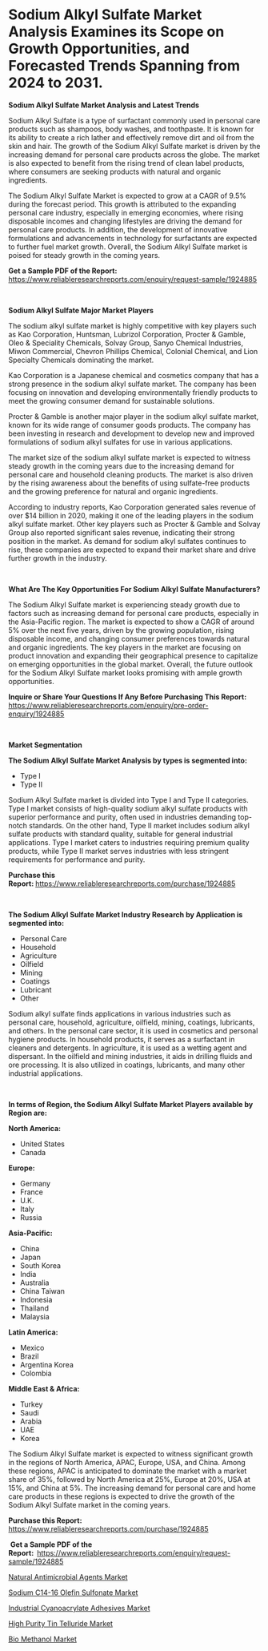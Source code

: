 <p><h1>Sodium Alkyl Sulfate Market Analysis Examines its Scope on Growth Opportunities, and Forecasted Trends Spanning from 2024 to 2031.</h1></p><p><strong>Sodium Alkyl Sulfate Market Analysis and Latest Trends</strong></p>
<p><p>Sodium Alkyl Sulfate is a type of surfactant commonly used in personal care products such as shampoos, body washes, and toothpaste. It is known for its ability to create a rich lather and effectively remove dirt and oil from the skin and hair. The growth of the Sodium Alkyl Sulfate market is driven by the increasing demand for personal care products across the globe. The market is also expected to benefit from the rising trend of clean label products, where consumers are seeking products with natural and organic ingredients.</p><p>The Sodium Alkyl Sulfate Market is expected to grow at a CAGR of 9.5% during the forecast period. This growth is attributed to the expanding personal care industry, especially in emerging economies, where rising disposable incomes and changing lifestyles are driving the demand for personal care products. In addition, the development of innovative formulations and advancements in technology for surfactants are expected to further fuel market growth. Overall, the Sodium Alkyl Sulfate market is poised for steady growth in the coming years.</p></p>
<p><strong>Get a Sample PDF of the Report:&nbsp;</strong> <a href="https://www.reliableresearchreports.com/enquiry/request-sample/1924885">https://www.reliableresearchreports.com/enquiry/request-sample/1924885</a></p>
<p>&nbsp;</p>
<p><strong>Sodium Alkyl Sulfate Major Market Players</strong></p>
<p><p>The sodium alkyl sulfate market is highly competitive with key players such as Kao Corporation, Huntsman, Lubrizol Corporation, Procter & Gamble, Oleo & Speciality Chemicals, Solvay Group, Sanyo Chemical Industries, Miwon Commercial, Chevron Phillips Chemical, Colonial Chemical, and Lion Specialty Chemicals dominating the market.</p><p>Kao Corporation is a Japanese chemical and cosmetics company that has a strong presence in the sodium alkyl sulfate market. The company has been focusing on innovation and developing environmentally friendly products to meet the growing consumer demand for sustainable solutions.</p><p>Procter & Gamble is another major player in the sodium alkyl sulfate market, known for its wide range of consumer goods products. The company has been investing in research and development to develop new and improved formulations of sodium alkyl sulfates for use in various applications.</p><p>The market size of the sodium alkyl sulfate market is expected to witness steady growth in the coming years due to the increasing demand for personal care and household cleaning products. The market is also driven by the rising awareness about the benefits of using sulfate-free products and the growing preference for natural and organic ingredients.</p><p>According to industry reports, Kao Corporation generated sales revenue of over $14 billion in 2020, making it one of the leading players in the sodium alkyl sulfate market. Other key players such as Procter & Gamble and Solvay Group also reported significant sales revenue, indicating their strong position in the market. As demand for sodium alkyl sulfates continues to rise, these companies are expected to expand their market share and drive further growth in the industry.</p></p>
<p>&nbsp;</p>
<p><strong>What Are The Key Opportunities For Sodium Alkyl Sulfate Manufacturers?</strong></p>
<p><p>The Sodium Alkyl Sulfate market is experiencing steady growth due to factors such as increasing demand for personal care products, especially in the Asia-Pacific region. The market is expected to show a CAGR of around 5% over the next five years, driven by the growing population, rising disposable income, and changing consumer preferences towards natural and organic ingredients. The key players in the market are focusing on product innovation and expanding their geographical presence to capitalize on emerging opportunities in the global market. Overall, the future outlook for the Sodium Alkyl Sulfate market looks promising with ample growth opportunities.</p></p>
<p><strong>Inquire or Share Your Questions If Any Before Purchasing This Report:</strong> <a href="https://www.reliableresearchreports.com/enquiry/pre-order-enquiry/1924885">https://www.reliableresearchreports.com/enquiry/pre-order-enquiry/1924885</a></p>
<p>&nbsp;</p>
<p><strong>Market Segmentation</strong></p>
<p><strong>The Sodium Alkyl Sulfate Market Analysis by types is segmented into:</strong></p>
<p><ul><li>Type I</li><li>Type II</li></ul></p>
<p><p>Sodium Alkyl Sulfate market is divided into Type I and Type II categories. Type I market consists of high-quality sodium alkyl sulfate products with superior performance and purity, often used in industries demanding top-notch standards. On the other hand, Type II market includes sodium alkyl sulfate products with standard quality, suitable for general industrial applications. Type I market caters to industries requiring premium quality products, while Type II market serves industries with less stringent requirements for performance and purity.</p></p>
<p><strong>Purchase this Report:&nbsp;</strong><a href="https://www.reliableresearchreports.com/purchase/1924885">https://www.reliableresearchreports.com/purchase/1924885</a></p>
<p>&nbsp;</p>
<p><strong>The Sodium Alkyl Sulfate Market Industry Research by Application is segmented into:</strong></p>
<p><ul><li>Personal Care</li><li>Household</li><li>Agriculture</li><li>Oilfield</li><li>Mining</li><li>Coatings</li><li>Lubricant</li><li>Other</li></ul></p>
<p><p>Sodium alkyl sulfate finds applications in various industries such as personal care, household, agriculture, oilfield, mining, coatings, lubricants, and others. In the personal care sector, it is used in cosmetics and personal hygiene products. In household products, it serves as a surfactant in cleaners and detergents. In agriculture, it is used as a wetting agent and dispersant. In the oilfield and mining industries, it aids in drilling fluids and ore processing. It is also utilized in coatings, lubricants, and many other industrial applications.</p></p>
<p>&nbsp;</p>
<p><strong>In terms of Region, the Sodium Alkyl Sulfate Market Players available by Region are:</strong></p>
<p>
    <p> <strong> North America: </strong>
        <ul>
            <li>United States</li>
            <li>Canada</li>
        </ul>
        </p> 
    <p> <strong> Europe: </strong>
        <ul>
            <li>Germany</li>
            <li>France</li>
            <li>U.K.</li>
            <li>Italy</li>
            <li>Russia</li>
        </ul>
        </p> 
    <p> <strong> Asia-Pacific: </strong>
        <ul>
            <li>China</li>
            <li>Japan</li>
            <li>South Korea</li>
            <li>India</li>
            <li>Australia</li>
            <li>China Taiwan</li>
            <li>Indonesia</li>
            <li>Thailand</li>
            <li>Malaysia</li>
        </ul>
        </p> 
    <p> <strong> Latin America: </strong>
        <ul>
            <li>Mexico</li>
            <li>Brazil</li>
            <li>Argentina Korea</li>
            <li>Colombia</li>
        </ul>
        </p> 
    <p> <strong> Middle East & Africa: </strong>
        <ul>
            <li>Turkey</li>
            <li>Saudi</li>
            <li>Arabia</li>
            <li>UAE</li>
            <li>Korea</li>
        </ul>
    </p>
    </p>
<p><p>The Sodium Alkyl Sulfate market is expected to witness significant growth in the regions of North America, APAC, Europe, USA, and China. Among these regions, APAC is anticipated to dominate the market with a market share of 35%, followed by North America at 25%, Europe at 20%, USA at 15%, and China at 5%. The increasing demand for personal care and home care products in these regions is expected to drive the growth of the Sodium Alkyl Sulfate market in the coming years.</p></p>
<p><strong>Purchase this Report: </strong><a href="https://www.reliableresearchreports.com/purchase/1924885">https://www.reliableresearchreports.com/purchase/1924885</a></p>
<p>&nbsp;<strong>Get a Sample PDF of the Report:&nbsp;&nbsp;</strong><a href="https://www.reliableresearchreports.com/enquiry/request-sample/1924885">https://www.reliableresearchreports.com/enquiry/request-sample/1924885</a></p>
<p><strong></strong></p>
<p><p><a href="https://view.publitas.com/reportprime-1/natural-antimicrobial-agents-market-size-growth-and-forecast-from-2024-2031/">Natural Antimicrobial Agents Market</a></p><p><a href="https://github.com/wusalecollins540tpqoz/Market-Research-Report-List-1/blob/main/sodium-c14-16-olefin-sulfonate-market.md">Sodium C14-16 Olefin Sulfonate Market</a></p><p><a href="https://zircon-bluebell-299.notion.site/Industrial-Cyanoacrylate-Adhesives-Market-Size-Growing-and-Forecasted-for-period-from-2024-2031-an-7e2a93ebbcf44ca79d6f04b5f91755b5">Industrial Cyanoacrylate Adhesives Market</a></p><p><a href="https://iodized-pantydraco-05c.notion.site/High-Purity-Tin-Telluride-Market-Size-Share-Trends-Analysis-Report-By-Material-By-Type-By-End-u-5a37fa63c8814df2b761d41bd1875935">High Purity Tin Telluride Market</a></p><p><a href="https://view.publitas.com/reportprime-1/bio-methanol-market-size-evaluating-its-market-trends-growth-and-projections-2024-2031/">Bio Methanol Market</a></p></p>